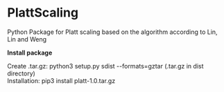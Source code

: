 # PlattScaling
Python Package for Platt scaling based on the algorithm according to Lin, Lin and Weng

<b>Install package</b> 

Create .tar.gz: python3 setup.py sdist --formats=gztar (.tar.gz in dist directory) <br>
Installation: pip3 install platt-1.0.tar.gz 
